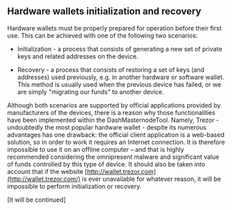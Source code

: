 ## Hardware wallets initialization and recovery

Hardware wallets must be properly prepared for operation before their first use. This can be achieved with one of the following two scenarios:

- Initialization - a process that consists of generating a new set of private keys and related addresses on the device.

- Recovery - a process that consists of restoring a set of keys (and addresses) used previously, e.g. in another hardware or software wallet. This method is usually used when the previous device has failed, or we are simply "migrating our funds" to another device.


Although both scenarios are supported by official applications provided by manufacturers of the devices, there is a reason why those functionalities have been implemented within the DashMasternodeTool. Namely, Trezor - undoubtedly the most popular hardware wallet - despite its numerous advantages has one drawback: the official client application is a web-based solution, so in order to work it requires an Internet connection. It is therefore impossible to use it on an offline computer – and that is highly recommended considering the omnipresent malware and significant value of funds controlled by this type of device. It should also be taken into account that if the website [http://wallet.trezor.com](http://wallet.trezor.com/) is ever unavailable for whatever reason, it will be impossible to perform initialization or recovery.

[It will be continued]